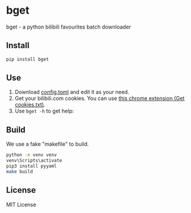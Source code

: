# bget
bget - a python bilibili favourites batch downloader

## Install
```bash
pip install bget
```

## Use
 1. Download [config.toml](https://github.com/baobao1270/bget/blob/master/config-example.toml) and edit it as your need.
 2. Get your bilibili.com cookies. You can use [this chrome extension (Get cookies.txt)](https://chrome.google.com/webstore/detail/get-cookiestxt/bgaddhkoddajcdgocldbbfleckgcbcid).
 3. Use `bget -h` to get help:

## Build
We use a fake "makefile" to build.

```bash
python -m venv venv
venv\Scripts\activate
pip3 install pyyaml
make build
```

## License
MIT License
